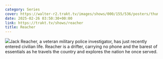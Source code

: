 ```yaml
---
category: Series
cover: https://walter-r2.trakt.tv/images/shows/000/155/536/posters/thumb/51f1c5a272.jpg.webp
date: 2025-02-26 03:50:30+00:00
link: https://trakt.tv/shows/reacher
title: Reacher
---
```


![](https://walter-r2.trakt.tv/images/shows/000/155/536/fanarts/thumb/022e753b75.jpg)Jack Reacher, a veteran military police investigator, has just recently entered civilian life. Reacher is a drifter, carrying no phone and the barest of essentials as he travels the country and explores the nation he once served.
